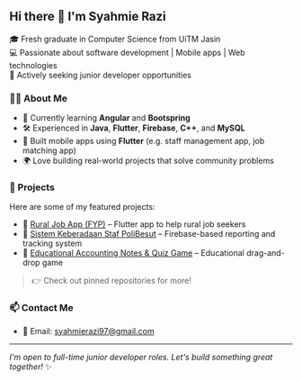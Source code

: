 ## Hi there 👋 I'm Syahmie Razi

🎓 Fresh graduate in Computer Science from UiTM Jasin  
💻 Passionate about software development | Mobile apps | Web technologies  
🚀 Actively seeking junior developer opportunities

### 👨‍💻 About Me
- 🌱 Currently learning **Angular** and **Bootspring**
- 🛠️ Experienced in **Java**, **Flutter**, **Firebase**, **C++**, and **MySQL**
- 📱 Built mobile apps using **Flutter** (e.g. staff management app, job matching app)
- 🌍 Love building real-world projects that solve community problems

### 🧠 Projects
Here are some of my featured projects:
- 🔹 [Rural Job App (FYP)](https://github.com/SyahmieRazi97/rural_job_apps) – Flutter app to help rural job seekers
- 🔹 [Sistem Keberadaan Staf PoliBesut](https://github.com/SyahmieRazi97/Sistem-Keberadaan-Staff-PoliBesut-iKSP-) – Firebase-based reporting and tracking system
- 🔹 [Educational Accounting Notes & Quiz Game](https://github.com/SyahmieRazi97/ACCOTEST) – Educational drag-and-drop game
> 👉 Check out pinned repositories for more!

### 📫 Contact Me
- 📧 Email: syahmierazi97@gmail.com

---

_I'm open to full-time junior developer roles. Let's build something great together!_ ✨

<!--
**SyahmieRazi97/SyahmieRazi97** is a ✨ _special_ ✨ repository because its `README.md` (this file) appears on your GitHub profile.

Here are some ideas to get you started:

- 🔭 I’m currently working on ...
- 🌱 I’m currently learning ...
- 👯 I’m looking to collaborate on ...
- 🤔 I’m looking for help with ...
- 💬 Ask me about ...
- 📫 How to reach me: ...
- 😄 Pronouns: ...
- ⚡ Fun fact: ...
-->
